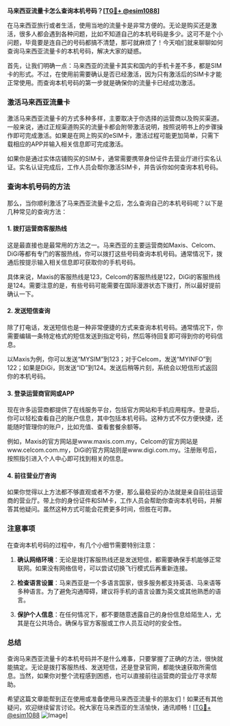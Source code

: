 **马来西亚流量卡怎么查询本机号码？[[TG💪+ @esim1088](https://t.me/s/esim1088)]**

在马来西亚旅行或者生活，使用当地的流量卡是非常方便的。无论是购买还是激活，很多人都会遇到各种问题，比如不知道自己的本机号码是多少。这可不是个小问题，毕竟要是连自己的号码都搞不清楚，那可就麻烦了！今天咱们就来聊聊如何查询马来西亚流量卡的本机号码，解决大家的疑惑。

首先，让我们明确一点：马来西亚的流量卡其实和国内的手机卡差不多，都是SIM卡的形式。不过，在使用前需要确认是否已经激活，因为只有激活后的SIM卡才能正常使用。而查询本机号码的第一步就是确保你的流量卡已经成功激活。

### **激活马来西亚流量卡**

激活马来西亚流量卡的方式多种多样，主要取决于你选择的运营商以及购买渠道。一般来说，通过正规渠道购买的流量卡都会附带激活说明，按照说明书上的步骤操作即可完成激活。如果是在网上购买的eSIM卡，激活过程可能更加简单，只需下载相应的APP并输入相关信息即可完成激活。

如果你是通过实体店铺购买的SIM卡，通常需要携带身份证件去营业厅进行实名认证。实名认证完成后，工作人员会帮你激活SIM卡，并告诉你如何查询本机号码。

### **查询本机号码的方法**

那么，当你顺利激活了马来西亚流量卡之后，怎么查询自己的本机号码呢？以下是几种常见的查询方法：

#### **1. 拨打运营商客服热线**
这是最直接也是最常用的方法之一。马来西亚的主要运营商如Maxis、Celcom、DiGi等都有专门的客服热线，你可以拨打这些号码查询本机号码。通常情况下，拨通后按提示输入相关信息即可获取你的手机号码。

具体来说，Maxis的客服热线是123，Celcom的客服热线是122，DiGi的客服热线是124。需要注意的是，有些号码可能需要在国际漫游状态下拨打，所以最好提前确认一下。

#### **2. 发送短信查询**
除了打电话，发送短信也是一种非常便捷的方式来查询本机号码。通常情况下，你需要编辑一条特定格式的短信发送到指定号码，然后等待回复即可得到你的号码信息。

以Maxis为例，你可以发送“MYSIM”到123；对于Celcom，发送“MYINFO”到122；如果是DiGi，则发送“ID”到124。发送后稍等片刻，系统会以短信形式返回你的本机号码。

#### **3. 登录运营商官网或APP**
现在许多运营商都提供了在线服务平台，包括官方网站和手机应用程序。登录后，你可以轻松查看自己的账户信息，其中包括本机号码。这种方式不仅方便快捷，还能随时管理你的账户，比如充值、查看套餐余额等。

例如，Maxis的官方网站是www.maxis.com.my，Celcom的官方网站是www.celcom.com.my，DiGi的官方网站则是www.digi.com.my。注册账号后，按照指引进入个人中心即可找到相关的信息。

#### **4. 前往营业厅咨询**
如果你觉得以上方法都不够直观或者不方便，那么最稳妥的办法就是亲自前往运营商的营业厅。带上你的身份证件和SIM卡，工作人员会帮助你查询本机号码，并解答其他疑问。虽然这种方式可能会花费更多时间，但胜在可靠。

### **注意事项**

在查询本机号码的过程中，有几个小细节需要特别注意：

1. **确认网络环境**：无论是拨打客服热线还是发送短信，都需要确保手机能够正常联网。如果没有网络信号，可以尝试切换飞行模式后再重新连接。
   
2. **检查语言设置**：马来西亚是一个多语言国家，很多服务都支持英语、马来语等多种语言。为了避免沟通障碍，建议将手机的语言设置为英文或其他熟悉的语言。

3. **保护个人信息**：在任何情况下，都不要随意透露自己的身份信息给陌生人，尤其是在公共场合。确保与官方客服或工作人员互动时的安全性。

### **总结**

查询马来西亚流量卡的本机号码并不是什么难事，只要掌握了正确的方法，很快就能搞定。无论是拨打客服热线、发送短信，还是登录官网，都能快速获取所需信息。当然，如果你对整个流程感到困惑，也可以直接前往运营商的营业厅寻求帮助。

希望这篇文章能帮到正在使用或准备使用马来西亚流量卡的朋友们！如果还有其他疑问，欢迎继续留言讨论。祝大家在马来西亚的生活愉快，通讯顺畅！[[TG💪+ @esim1088](https://t.me/s/esim1088) ![Image](https://i.postimg.cc/4NQfJmqS/Snipaste-2025-05-13-00-14-12.png)]